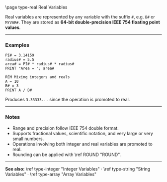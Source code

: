 \page type-real Real Variables

Real variables are represented by any variable with the suffix `#`, e.g. `B#` or `MYVAR#`.
They are stored as **64-bit double-precision IEEE 754 floating point values**.

---

### Examples

```basic
PI# = 3.14159
radius# = 5.5
area# = PI# * radius# * radius#
PRINT "Area = "; area#
```

```basic
REM Mixing integers and reals
A = 10
B# = 3
PRINT A / B#
```

Produces `3.33333...` since the operation is promoted to real.

---

### Notes

* Range and precision follow IEEE 754 double format.
* Supports fractional values, scientific notation, and very large or very small numbers.
* Operations involving both integer and real variables are promoted to real.
* Rounding can be applied with \ref ROUND "ROUND".

---

**See also:**
\ref type-integer "Integer Variables" · \ref type-string "String Variables" · \ref type-array "Array Variables"
